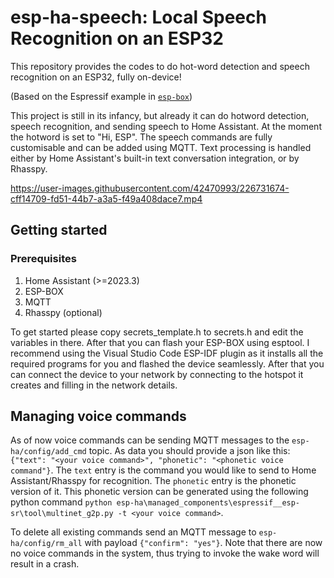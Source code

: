 # esp-ha-speech: Local Speech Recognition on an ESP32
This repository provides the codes to do hot-word detection and speech recognition on an ESP32, fully on-device!

(Based on the Espressif example in [`esp-box`](https://github.com/espressif/esp-box))

This project is still in its infancy, but already it can do hotword detection, speech recognition, and sending speech to Home Assistant. At the moment the hotword is set to "Hi, ESP". The speech commands are fully customisable and can be added using MQTT. Text processing is handled either by Home Assistant's built-in text conversation integration, or by Rhasspy.

https://user-images.githubusercontent.com/42470993/226731674-cff14709-fd51-44b7-a3a5-f49a408dace7.mp4

## Getting started
### Prerequisites
  1. Home Assistant (>=2023.3)
  2. ESP-BOX
  3. MQTT
  4. Rhasspy (optional)

To get started please copy secrets_template.h to secrets.h and edit the variables in there. After that you can flash your ESP-BOX using esptool. I recommend using the Visual Studio Code ESP-IDF plugin as it installs all the required programs for you and flashed the device seamlessly. After that you can connect the device to your network by connecting to the hotspot it creates and filling in the network details.

## Managing voice commands
As of now voice commands can be sending MQTT messages to the `esp-ha/config/add_cmd` topic. As data you should provide a json like this: `{"text": "<your voice command>", "phonetic": "<phonetic voice command"}`. The `text` entry is the command you would like to send to Home Assistant/Rhasspy for recognition. The `phonetic` entry is the phonetic version of it. This phonetic version can be generated using the following python command `python esp-ha\managed_components\espressif__esp-sr\tool\multinet_g2p.py -t <your voice command>`.

To delete all existing commands send an MQTT message to `esp-ha/config/rm_all` with payload `{"confirm": "yes"}`. Note that there are now no voice commands in the system, thus trying to invoke the wake word will result in a crash.
